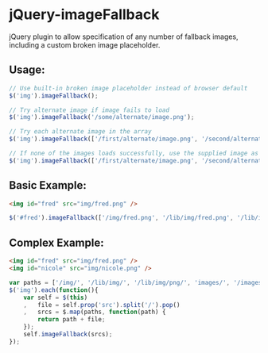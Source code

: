 # jQuery-imageFallback
jQuery plugin to allow specification of any number of fallback images, including a custom broken image placeholder.

## Usage:

```JavaScript
// Use built-in broken image placeholder instead of browser default
$('img').imageFallback();

// Try alternate image if image fails to load
$('img').imageFallback('/some/alternate/image.png');

// Try each alternate image in the array
$('img').imageFallback(['/first/alternate/image.png', '/second/alternate/image.png']);

// If none of the images loads successfully, use the supplied image as the broken image placeholder
$('img').imageFallback(['/first/alternate/image.png', '/second/alternate/image.png'], 'data:image/png;base64,iVBORw0KGgoAAAANSUhEUgAAACAAAAAgCAMAAABEpIrGAAAAD1BMVEX+/v7///+xsbHl5eX////h369FAAAAAnRSTlMAAHaTzTgAAABgSURBVHgB3dNBCkMxCADROuP9z1xSSpBWfsBlZhXIWym+4tBlgFIP8hvIAaSw/2cglSewegB+mgAwFRQzK9ghLBko7ajZD2IAoJp/gBIgCwHdLkRTEJ2BWgN+uu0uDr0B4XUFsa/5KfQAAAAASUVORK5CYII=');
```
## Basic Example:

```HTML
<img id="fred" src="img/fred.png" />
```
```JavaScript
$('#fred').imageFallback(['/img/fred.png', '/lib/img/fred.png', '/lib/img/png/fred.png', 'images/fred.png', '/images/fred.png']);
```

## Complex Example:

```HTML
<img id="fred" src="img/fred.png" />
<img id="nicole" src="img/nicole.png" />
```
```JavaScript
var paths = ['/img/', '/lib/img/', '/lib/img/png/', 'images/', '/images/'];
$('img').each(function(){
	var self = $(this)
	,	file = self.prop('src').split('/').pop()
	,	srcs = $.map(paths, function(path) {
		return path + file;
	});
	self.imageFallback(srcs);
});
```
